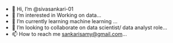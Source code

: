 - 👋 Hi, I’m @sivasankari-01
- 👀 I’m interested in Working on data...
- 🌱 I’m currently learning machine learning ...
- 💞️ I’m looking to collaborate on data scientist/ data analyst role...
- 📫 How to reach me sankarisamy@gmail.com...

<!---
sivasankari-01/sivasankari-01 is a ✨ special ✨ repository because its `README.md` (this file) appears on your GitHub profile.
You can click the Preview link to take a look at your changes.
--->
